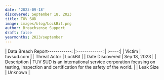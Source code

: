 ```yaml
---
date: '2023-09-18'
discovered: September 18, 2023
title: TUV SUD
image: images/blog/LockBit.png
author: Breachsense Support
draft: false
yearmonths: 2023/september
---
```


| Data Breach Report------------:     |:-------------:    | :-----:|
| Victim      | tuvsud.com      | 
| Threat Actor      | LockBit      | 
| Date Discovered      | Sep 18, 2023      | 
| Description      | TUV SUD is an international service corporation focusing on testing, inspection and certification for the safety of the world.      | 
| Leak Size      | Unknown      | 

